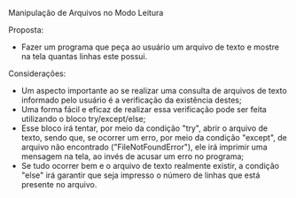 Manipulação de Arquivos no Modo Leitura

Proposta:
  - Fazer um programa que peça ao usuário um arquivo de texto e mostre na tela quantas linhas este possui.

Considerações:
  - Um aspecto importante ao se realizar uma consulta de arquivos de texto informado pelo usuário é a verificação da existência destes;                         
  - Uma forma fácil e eficaz de realizar essa verificação pode ser feita utilizando o bloco try/except/else;                                
  - Esse bloco irá tentar, por meio da condição "try", abrir o arquivo de texto, sendo que, se ocorrer um erro, por meio da condição "except", de arquivo não encontrado ("FileNotFoundError"), ele irá imprimir uma mensagem na tela, ao invés de acusar um erro no programa;                        
  - Se tudo ocorrer bem e o arquivo de texto realmente existir, a condição "else" irá garantir que seja impresso o número de linhas que está presente no arquivo.                               
